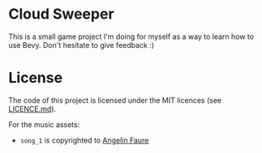 # Cloud Sweeper

This is a small game project I'm doing for myself as a way to learn how to use
Bevy. Don't hesitate to give feedback :)

# License

The code of this project is licensed under the MIT licences (see
[LICENCE.md](LICENSE.md)).

For the music assets:
- `song_1` is copyrighted to [Angelin Faure](https://www.fiverr.com/angelinfaure)
